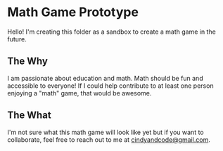 # Math Game Prototype

Hello! I'm creating this folder as a sandbox to create a math game in the future. 

## The Why
I am passionate about education and math. Math should be fun and accessible to everyone! 
If I could help contribute to at least one person enjoying a "math" game, that would be awesome.

## The What
I'm not sure what this math game will look like yet but if you want to collaborate, feel free to reach out to me at cindyandcode@gmail.com.